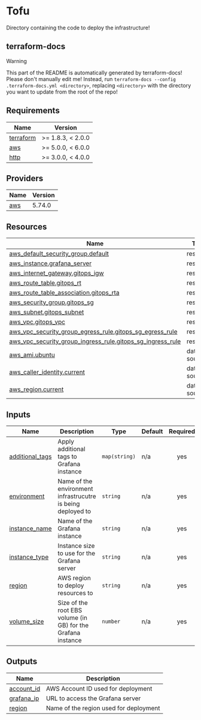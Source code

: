 # Tofu

Directory containing the code to deploy the infrastructure!

<!-- BEGIN_TF_DOCS -->
## terraform-docs

> [!WARNING]
> This part of the README is automatically generated by terraform-docs! Please don't manually edit me! Instead, run `terraform-docs --config .terraform-docs.yml <directory>`, replacing `<directory>` with the directory you want to update from the root of the repo!

## Requirements

| Name | Version |
|------|---------|
| <a name="requirement_terraform"></a> [terraform](#requirement\_terraform) | >= 1.8.3, < 2.0.0 |
| <a name="requirement_aws"></a> [aws](#requirement\_aws) | >= 5.0.0, < 6.0.0 |
| <a name="requirement_http"></a> [http](#requirement\_http) | >= 3.0.0, < 4.0.0 |

## Providers

| Name | Version |
|------|---------|
| <a name="provider_aws"></a> [aws](#provider\_aws) | 5.74.0 |

## Resources

| Name | Type |
|------|------|
| [aws_default_security_group.default](https://registry.terraform.io/providers/hashicorp/aws/latest/docs/resources/default_security_group) | resource |
| [aws_instance.grafana_server](https://registry.terraform.io/providers/hashicorp/aws/latest/docs/resources/instance) | resource |
| [aws_internet_gateway.gitops_igw](https://registry.terraform.io/providers/hashicorp/aws/latest/docs/resources/internet_gateway) | resource |
| [aws_route_table.gitops_rt](https://registry.terraform.io/providers/hashicorp/aws/latest/docs/resources/route_table) | resource |
| [aws_route_table_association.gitops_rta](https://registry.terraform.io/providers/hashicorp/aws/latest/docs/resources/route_table_association) | resource |
| [aws_security_group.gitops_sg](https://registry.terraform.io/providers/hashicorp/aws/latest/docs/resources/security_group) | resource |
| [aws_subnet.gitops_subnet](https://registry.terraform.io/providers/hashicorp/aws/latest/docs/resources/subnet) | resource |
| [aws_vpc.gitops_vpc](https://registry.terraform.io/providers/hashicorp/aws/latest/docs/resources/vpc) | resource |
| [aws_vpc_security_group_egress_rule.gitops_sg_egress_rule](https://registry.terraform.io/providers/hashicorp/aws/latest/docs/resources/vpc_security_group_egress_rule) | resource |
| [aws_vpc_security_group_ingress_rule.gitops_sg_ingress_rule](https://registry.terraform.io/providers/hashicorp/aws/latest/docs/resources/vpc_security_group_ingress_rule) | resource |
| [aws_ami.ubuntu](https://registry.terraform.io/providers/hashicorp/aws/latest/docs/data-sources/ami) | data source |
| [aws_caller_identity.current](https://registry.terraform.io/providers/hashicorp/aws/latest/docs/data-sources/caller_identity) | data source |
| [aws_region.current](https://registry.terraform.io/providers/hashicorp/aws/latest/docs/data-sources/region) | data source |

## Inputs

| Name | Description | Type | Default | Required |
|------|-------------|------|---------|:--------:|
| <a name="input_additional_tags"></a> [additional\_tags](#input\_additional\_tags) | Apply additional tags to Grafana instance | `map(string)` | n/a | yes |
| <a name="input_environment"></a> [environment](#input\_environment) | Name of the environment infrastrucutre is being deployed to | `string` | n/a | yes |
| <a name="input_instance_name"></a> [instance\_name](#input\_instance\_name) | Name of the Grafana instance | `string` | n/a | yes |
| <a name="input_instance_type"></a> [instance\_type](#input\_instance\_type) | Instance size to use for the Grafana server | `string` | n/a | yes |
| <a name="input_region"></a> [region](#input\_region) | AWS region to deploy resources to | `string` | n/a | yes |
| <a name="input_volume_size"></a> [volume\_size](#input\_volume\_size) | Size of the root EBS volume (in GB) for the Grafana instance | `number` | n/a | yes |

## Outputs

| Name | Description |
|------|-------------|
| <a name="output_account_id"></a> [account\_id](#output\_account\_id) | AWS Account ID used for deployment |
| <a name="output_grafana_ip"></a> [grafana\_ip](#output\_grafana\_ip) | URL to access the Grafana server |
| <a name="output_region"></a> [region](#output\_region) | Name of the region used for deployment |
<!-- END_TF_DOCS -->
